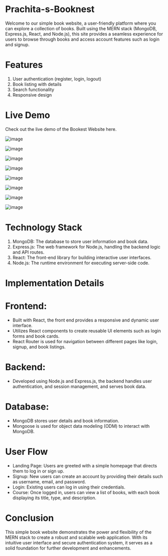 ﻿# Prachita-s-Booknest
Welcome to our simple book website, a user-friendly platform where you can explore a collection of books. Built using the MERN stack (MongoDB, Express.js, React, and Node.js), this site provides a seamless experience for users to browse through books and access account features such as login and signup. 

# Features
1. User authentication (register, login, logout)
2. Book listing with details
3. Search functionality
4. Responsive design

# Live Demo
Check out the live demo of the Bookest Website here. 

![image](https://github.com/PrachitaMhatre/prachita_booknest/assets/144588590/3c0ddfce-dad6-45f8-9e08-1d2c5b45377d)

![image](https://github.com/PrachitaMhatre/prachita_booknest/assets/144588590/fdfb4872-c151-40e8-86eb-5c0f11a9977d)

![image](https://github.com/PrachitaMhatre/prachita_booknest/assets/144588590/b1d4e964-c694-47fb-8cff-355b585997e4)

![image](https://github.com/PrachitaMhatre/prachita_booknest/assets/144588590/4cd2f818-af51-4934-878f-4017a086bd64)

![image](https://github.com/PrachitaMhatre/prachita_booknest/assets/144588590/9fee2f4b-afab-4be7-ac78-9dbb232b7cc4)

![image](https://github.com/PrachitaMhatre/prachita_booknest/assets/144588590/d0e8f6e8-320a-4c26-9320-b37ec90252db)

![image](https://github.com/PrachitaMhatre/prachita_booknest/assets/144588590/bf2b257e-450f-4c50-8aa8-c20ff0d7a16d)

![image](https://github.com/PrachitaMhatre/prachita_booknest/assets/144588590/c6a657b4-3e06-4a64-83d8-bb721b12cc14)


# Technology Stack
1. MongoDB: The database to store user information and book data.
2. Express.js: The web framework for Node.js, handling the backend logic and API routes.
3. React: The front-end library for building interactive user interfaces.
4. Node.js: The runtime environment for executing server-side code.

# Implementation Details
# Frontend:
+ Built with React, the front end provides a responsive and dynamic user interface.
+ Utilizes React components to create reusable UI elements such as login forms and book cards.
+ React Router is used for navigation between different pages like login, signup, and book listings.

# Backend:
+ Developed using Node.js and Express.js, the backend handles user authentication, and session management, and serves book data.

# Database:
+ MongoDB stores user details and book information.
+ Mongoose is used for object data modeling (ODM) to interact with MongoDB.

# User Flow
+ Landing Page: Users are greeted with a simple homepage that directs them to log in or sign up.
+ Signup: New users can create an account by providing their details such as username, email, and password.
+ Login: Existing users can log in using their credentials.
+ Course: Once logged in, users can view a list of books, with each book displaying its title, type, and description.

# Conclusion
This simple book website demonstrates the power and flexibility of the MERN stack to create a robust and scalable web application. With its intuitive user interface and secure authentication system, it serves as a solid foundation for further development and enhancements.
